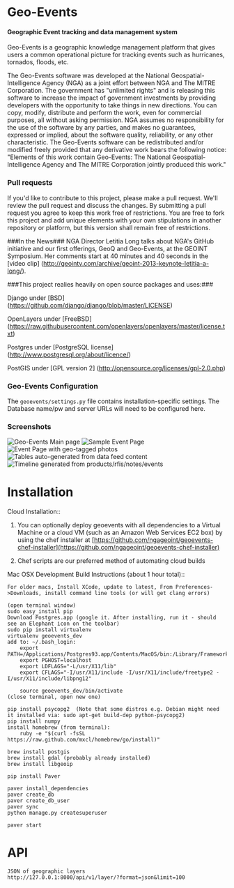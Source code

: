 Geo-Events
=======

#### Geographic Event tracking and data management system ####

Geo-Events is a geographic knowledge management platform that gives users a common operational picture for tracking events such as hurricanes, tornados, floods, etc.

The Geo-Events software was developed at the National Geospatial-Intelligence Agency (NGA) as a joint effort between NGA and The MITRE Corporation. The government has "unlimited rights" and is releasing this software to increase the impact of government investments by providing developers with the opportunity to take things in new directions.  You can copy, modify, distribute and perform the work, even for commercial purposes, all without asking permission.  NGA assumes no responsibility for the use of the software by any parties, and makes no guarantees, expressed or implied, about the software quality, reliability, or any other characteristic.  The Geo-Events software can be redistributed and/or modified freely provided that any derivative work bears the following notice: "Elements of this work contain Geo-Events: The National Geospatial-Intelligence Agency and The MITRE Corporation jointly produced this work."

### Pull requests ###

If you'd like to contribute to this project, please make a pull request. We'll review the pull request and discuss the changes. By submitting a pull request you agree to keep this work free of restrictions.  You are free to fork this project and add unique elements with your own stipulations in another repository or platform, but this version shall remain free of restrictions.

###In the News###
NGA Director Letitia Long talks about NGA's GitHub initiative and our first offerings, GeoQ and Geo-Events, at the GEOINT Symposium.  Her comments start at 40 minutes and 40 seconds in the [video clip] (http://geointv.com/archive/geoint-2013-keynote-letitia-a-long/).


###This project realies heavily on open source packages and uses:###

Django under [BSD] (https://github.com/django/django/blob/master/LICENSE)

OpenLayers under [FreeBSD] (https://raw.githubusercontent.com/openlayers/openlayers/master/license.txt)

Postgres under [PostgreSQL license] (http://www.postgresql.org/about/licence/)

PostGIS under [GPL version 2] (http://opensource.org/licenses/gpl-2.0.php)


### Geo-Events Configuration ###

The ``geoevents/settings.py`` file contains installation-specific settings. The Database name/pw and server URLs will need to be configured here.

### Screenshots ###

![Geo-Events Main page](https://cloud.githubusercontent.com/assets/147580/2809374/4021437e-cd6b-11e3-9c60-32030cfee63f.png)
![Sample Event Page](https://cloud.githubusercontent.com/assets/147580/2809375/402542bc-cd6b-11e3-97b0-2c53669c13ff.png)
![Event Page with geo-tagged photos](https://cloud.githubusercontent.com/assets/147580/2809376/402590aa-cd6b-11e3-83c9-e3bdf49bf491.png)
![Tables auto-generated from data feed content](https://cloud.githubusercontent.com/assets/147580/2809377/4025c638-cd6b-11e3-8dbe-cd5b97c32da7.png)
![Timeline generated from products/rfis/notes/events](https://cloud.githubusercontent.com/assets/147580/2809378/40279a76-cd6b-11e3-8693-a43c5c5a3fb7.png)


Installation
============

Cloud Installation::

1. You can optionally deploy geoevents with all dependencies to a Virtual Machine or a cloud VM (such as an Amazon Web Services EC2 box) by using the chef installer at [https://github.com/ngageoint/geoevents-chef-installer](https://github.com/ngageoint/geoevents-chef-installer)

2. Chef scripts are our preferred method of automating cloud builds


Mac OSX Development Build Instructions (about 1 hour total)::

    For older macs, Install XCode, update to latest, From Preferences->Downloads, install command line tools (or will get clang errors)

    (open terminal window)
    sudo easy_install pip
    Download Postgres.app (google it. After installing, run it - should see an Elephant icon on the toolbar)
    sudo pip install virtualenv
    virtualenv geoevents_dev
    add to: ~/.bash_login:
        export PATH=/Applications/Postgres93.app/Contents/MacOS/bin:/Library/Frameworks/Python.framework/Versions/Current/bin:$PATH
        export PGHOST=localhost
        export LDFLAGS="-L/usr/X11/lib"
        export CFLAGS="-I/usr/X11/include -I/usr/X11/include/freetype2 -I/usr/X11/include/libpng12"

        source geoevents_dev/bin/activate
    (close terminal, open new one)

    pip install psycopg2  (Note that some distros e.g. Debian might need it installed via: sudo apt-get build-dep python-psycopg2)
    pip install numpy
    install homebrew (from terminal):
        ruby -e "$(curl -fsSL https://raw.github.com/mxcl/homebrew/go/install)"

    brew install postgis
    brew install gdal (probably already installed)
    brew install libgeoip

    pip install Paver

    paver install_dependencies
    paver create_db
    paver create_db_user
    paver sync
    python manage.py createsuperuser

    paver start

API
===

    JSON of geographic layers
    http://127.0.0.1:8000/api/v1/layer/?format=json&limit=100

